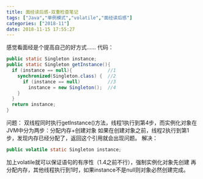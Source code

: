```yaml
---
title: 面经读后感-双重检查笔记
tags: ["Java","单例模式","volatile","面经读后感"]
categories: ["2018-11"]
date: 2018-11-15 17:55:27
---
```

感觉看面经是个提高自己的好方式……
代码：
```java
public static Singleton instance;
public static Singleton getInstance(){
  if (instance == null){             //1
    synchronized(Singleton.class) {  //2
      if (instance == null)          //3
        instance = new Singleton();  //4
    }
  }
  return instance;
}
```

问题：
双线程同时执行getInstance()方法，线程1执行到第4步，而实例化对象在JVM中分为两步：分配内存+创建对象
如果在创建对象之前，线程2执行到第1步，发现内存已经分配了，返回这个引用就会出现问题。
解决：
```java
public volatile static Singleton instance;
```
加上volatile就可以保证语句的有序性（1.4之前不行），强制实例化对象先创建 再分配内存，其他线程执行到1时，如果instance不是null则对象必然创建完成。